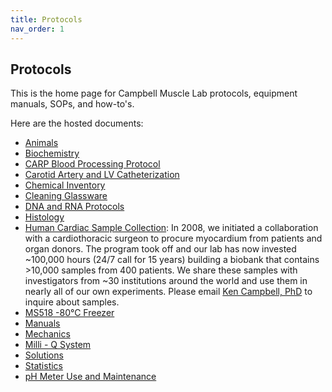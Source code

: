 ```yaml
---
title: Protocols
nav_order: 1
---
```


## Protocols

This is the home page for Campbell Muscle Lab protocols, equipment manuals, SOPs, and how-to's.


Here are the hosted documents:
+ [Animals](https://github.com/Campbell-Muscle-Lab/Protocols/tree/main/Animals)
+ [Biochemistry](https://github.com/Campbell-Muscle-Lab/Protocols/tree/main/Biochemistry)
+ [CARP Blood Processing Protocol](https://github.com/Campbell-Muscle-Lab/Protocols/tree/main/CARP%20Blood%20Processing%20Protocol)
+ [Carotid Artery and LV Catheterization](https://github.com/Campbell-Muscle-Lab/Protocols/tree/main/Carotid%20Artery%20and%20LV%20Catheterization)
+ [Chemical Inventory](https://github.com/Campbell-Muscle-Lab/Protocols/tree/main/Chemical%20Inventory)
+ [Cleaning Glassware](https://github.com/Campbell-Muscle-Lab/Protocols/tree/main/Cleaning%20Glassware)
+ [DNA and RNA Protocols](https://github.com/Campbell-Muscle-Lab/Protocols/tree/main/DNA%20and%20RNA%20Protocols)
+ [Histology](https://github.com/Campbell-Muscle-Lab/Protocols/tree/main/Histology)
+ [Human Cardiac Sample Collection](https://github.com/Campbell-Muscle-Lab/Protocols/tree/main/Human_Cardiac_Sample_Collection): In 2008, we initiated a collaboration with a cardiothoracic surgeon to procure myocardium from patients and organ donors. The program took off and our lab has now invested ~100,000 hours (24/7 call for 15 years) building a biobank that contains >10,000 samples from 400 patients. We share these samples with investigators from ~30 institutions around the world and use them in nearly all of our own experiments. Please email [Ken Campbell, PhD](mailto:k.s.campbell@uky.edu) to inquire about samples.
+ [MS518 -80°C Freezer](https://github.com/Campbell-Muscle-Lab/Protocols/tree/main/MS518%20-80%C2%B0C%20Freezer)
+ [Manuals](https://github.com/Campbell-Muscle-Lab/Protocols/tree/main/Manuals)
+ [Mechanics](https://github.com/Campbell-Muscle-Lab/Protocols/tree/main/Mechanics)
+ [Milli - Q System](https://github.com/Campbell-Muscle-Lab/Protocols/tree/main/Milli%20-%20Q%20System)
+ [Solutions](https://github.com/Campbell-Muscle-Lab/Protocols/tree/main/Solutions)
+ [Statistics](https://github.com/Campbell-Muscle-Lab/Protocols/tree/main/Statistics)
+ [pH Meter Use and Maintenance](https://github.com/Campbell-Muscle-Lab/Protocols/tree/main/pH%20Meter%20Use%20and%20Maintenance)
